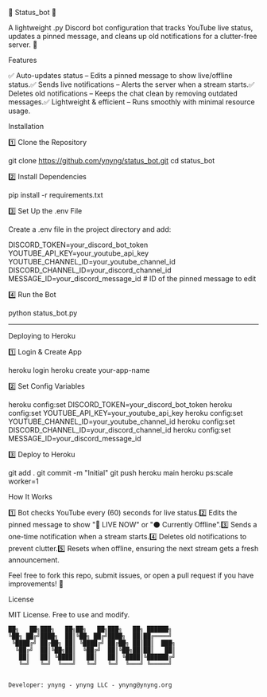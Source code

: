 🛜 Status_bot 🛜

A lightweight .py Discord bot configuration that tracks YouTube live status, updates a pinned message, and cleans up old notifications for a clutter-free server. 🚀

Features

✅ Auto-updates status – Edits a pinned message to show live/offline status.✅ Sends live notifications – Alerts the server when a stream starts.✅ Deletes old notifications – Keeps the chat clean by removing outdated messages.✅ Lightweight & efficient – Runs smoothly with minimal resource usage.

Installation

1️⃣ Clone the Repository

git clone https://github.com/ynyng/status_bot.git
cd status_bot

2️⃣ Install Dependencies

pip install -r requirements.txt

3️⃣ Set Up the .env File

Create a .env file in the project directory and add:

DISCORD_TOKEN=your_discord_bot_token
YOUTUBE_API_KEY=your_youtube_api_key
YOUTUBE_CHANNEL_ID=your_youtube_channel_id
DISCORD_CHANNEL_ID=your_discord_channel_id
MESSAGE_ID=your_discord_message_id  # ID of the pinned message to edit

4️⃣ Run the Bot

python status_bot.py

_________________

Deploying to Heroku

1️⃣ Login & Create App

heroku login
heroku create your-app-name

2️⃣ Set Config Variables

heroku config:set DISCORD_TOKEN=your_discord_bot_token
heroku config:set YOUTUBE_API_KEY=your_youtube_api_key
heroku config:set YOUTUBE_CHANNEL_ID=your_youtube_channel_id
heroku config:set DISCORD_CHANNEL_ID=your_discord_channel_id
heroku config:set MESSAGE_ID=your_discord_message_id

3️⃣ Deploy to Heroku

git add .
git commit -m "Initial"
git push heroku main
heroku ps:scale worker=1

How It Works

1️⃣ Bot checks YouTube every (60) seconds for live status.2️⃣ Edits the pinned message to show "🔴 LIVE NOW" or "⚫ Currently Offline".3️⃣ Sends a one-time notification when a stream starts.4️⃣ Deletes old notifications to prevent clutter.5️⃣ Resets when offline, ensuring the next stream gets a fresh announcement.


Feel free to fork this repo, submit issues, or open a pull request if you have improvements! 🚀

License

MIT License. Free to use and modify. 

```
██╗   ██╗███╗   ██╗██╗   ██╗███╗   ██╗ ██████╗ 
╚██╗ ██╔╝████╗  ██║╚██╗ ██╔╝████╗  ██║██╔════╝ 
 ╚████╔╝ ██╔██╗ ██║ ╚████╔╝ ██╔██╗ ██║██║  ███╗
  ╚██╔╝  ██║╚██╗██║  ╚██╔╝  ██║╚██╗██║██║   ██║
   ██║   ██║ ╚████║   ██║   ██║ ╚████║╚██████╔╝
   ╚═╝   ╚═╝  ╚═══╝   ╚═╝   ╚═╝  ╚═══╝ ╚═════╝
                                               
                                                                                                               
Developer: ynyng - ynyng LLC - ynyng@ynyng.org
